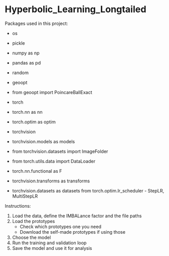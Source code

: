 # Hyperbolic_Learning_Longtailed

Packages used in this project:
- os
- pickle
- numpy as np
- pandas as pd
- random

- geoopt
- from geoopt import PoincareBallExact

- torch
- torch.nn as nn
- torch.optim as optim
- torchvision
- torchvision.models as models
- from torchvision.datasets import ImageFolder
- from torch.utils.data import DataLoader

- torch.nn.functional as F
- torchvision.transforms as transforms
- torchvision.datasets as datasets
from torch.optim.lr_scheduler - StepLR, MultiStepLR

Instructions: 
1) Load the data, define the IMBALance factor and the file paths
2) Load the prototypes
   - Check which prototypes one you need
   - Download the self-made prototypes if using those
3) Choose the model
4) Run the training and validation loop
5) Save the model and use it for analysis
